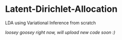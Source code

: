 # Latent-Dirichlet-Allocation
LDA using Variational Inference from scratch

*loosey goosey right now, will upload new code soon :)*
